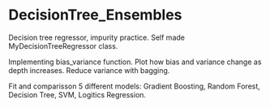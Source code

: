 # DecisionTree_Ensembles

Decision tree regressor, impurity practice. Self made MyDecisionTreeRegressor class. 

Implementing bias_variance function.  Plot how bias and variance change as depth increases. Reduce variance with bagging. 

Fit and comparisson 5 different models: Gradient Boosting, Random Forest, Decision Tree, SVM, Logitics Regression. 
